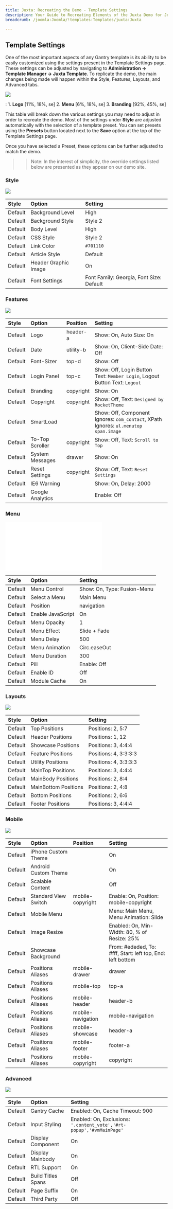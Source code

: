 ```yaml
---
title: Juxta: Recreating the Demo - Template Settings
description: Your Guide to Recreating Elements of the Juxta Demo for Joomla
breadcrumb: /joomla:Joomla/!templates:Templates/juxta:Juxta

---
```


Template Settings
-----
One of the most important aspects of any Gantry template is its ability to be easily customized using the settings present in the Template Settings page. These settings can be adjusted by navigating to **Administration -> Template Manager -> Juxta Template**. To replicate the demo, the main changes being made will happen within the Style, Features, Layouts, and Advanced tabs. 

![][Juxta2]

:   1. **Logo** [11%, 18%, se]
    2. **Menu** [6%, 18%, se]
    3. **Branding** [92%, 45%, se]

This table will break down the various settings you may need to adjust in order to recreate the demo. Most of the settings under **Style** are adjusted automatically with the selection of a template preset. You can set presets using the **Presets** button located next to the **Save** option at the top of the Template Settings page.

Once you have selected a Preset, these options can be further adjusted to match the demo.

>> Note: In the interest of simplicity, the override settings listed below are presented as they appear on our demo site.

### Style

![][styles]

| Style   | Option               | Setting                                  |
| :------ | :---------------     | :--------------------------------------  |
| Default | Background Level     | High                                     |
| Default | Background Style     | Style 2                                  |
| Default | Body Level           | High                                     |
| Default | CSS Style            | Style 2                                  |
| Default | Link Color           | `#701110`                                |
| Default | Article Style        | Default                                  |
| Default | Header Graphic Image | On                                       |
| Default | Font Settings        | Font Family: Georgia, Font Size: Default |

### Features

![][features]

| Style       | Option           | Position    | Setting                                                                             |
| :---------- | :----------      | :---------- | :----------                                                                         |
| Default     | Logo             | header-a    | Show: On, Auto Size: On                                                             |
| Default     | Date             | utility-b   | Show: On, Client-Side Date: Off                                                     |
| Default     | Font-Sizer       | top-d       | Show: Off                                                                           |
| Default     | Login Panel      | top-c       | Show: Off, Login Button Text: `Member Login`, Logout Button Text: `Logout`          |
| Default     | Branding         | copyright   | Show: On                                                                            |
| Default     | Copyright        | copyright   | Show: Off, Text: `Designed by RocketTheme`                                          |
| Default     | SmartLoad        |             | Show: Off, Component Ignores: `com_contact`, XPath Ignores: `ul.menutop span.image` |
| Default     | To-Top Scroller  | copyright   | Show: Off, Text: `Scroll to Top`                                                    |
| Default     | System Messages  | drawer      | Show: On                                                                            |
| Default     | Reset Settings   | copyright   | Show: Off, Text: `Reset Settings`                                                   |
| Default     | IE6 Warning      |             | Show: On, Delay: 2000                                                               |
| Default     | Google Analytics |             | Enable: Off                                                                         |


### Menu

![][menu]

| Style       | Option            | Setting                     |
| :---------- | :----------       | :----------                 |
| Default     | Menu Control      | Show: On, Type: Fusion-Menu |
| Default     | Select a Menu     | Main Menu                   |
| Default     | Position          | navigation                  |
| Default     | Enable JavaScript | On                          |
| Default     | Menu Opacity      | 1                           |
| Default     | Menu Effect       | Slide + Fade                |
| Default     | Menu Delay        | 500                         |
| Default     | Menu Animation    | Circ.easeOut                |
| Default     | Menu Duration     | 300                         |
| Default     | Pill              | Enable: Off                 |
| Default     | Enable ID         | Off                         |
| Default     | Module Cache      | On                          |

### Layouts

![][layouts]

| Style       | Option               | Setting               |
| :---------- | :----------          | :----------           |
| Default     | Top Positions        | Positions: 2, 5:7     |
| Default     | Header Positions     | Positions: 1, 12      |
| Default     | Showcase Positions   | Positions: 3, 4:4:4   |
| Default     | Feature Positions    | Positions: 4, 3:3:3:3 |
| Default     | Utility Positions    | Positions: 4, 3:3:3:3 |
| Default     | MainTop Positions    | Positions: 3, 4:4:4   |
| Default     | MainBody Positions   | Positions: 2, 8:4     |
| Default     | MainBottom Positions | Positions: 2, 4:8     |
| Default     | Bottom Positions     | Positions: 2, 6:6     |
| Default     | Footer Positions     | Positions: 3, 4:4:4   |

### Mobile

![][mobile]

| Style       | Option               | Position          | Setting                                                    |
| :---------- | :----------          | :----------       | :----------                                                |
| Default     | iPhone Custom Theme  |                   | On                                                         |
| Default     | Android Custom Theme |                   | On                                                         |
| Default     | Scalable Content     |                   | Off                                                        |
| Default     | Standard View Switch | mobile-copyright  | Enable: On, Position: mobile-copyright                     |
| Default     | Mobile Menu          |                   | Menu: Main Menu, Menu Animation: Slide                     |
| Default     | Image Resize         |                   | Enabled: On, Min-Width: 80, % of Resize: 25%               |
| Default     | Showcase Background  |                   | From: #ededed, To: #fff, Start: left top, End: left bottom |
| Default     | Positions Aliases    | mobile-drawer     | drawer                                                     |
| Default     | Positions Aliases    | mobile-top        | top-a                                                      |
| Default     | Positions Aliases    | mobile-header     | header-b                                                   |
| Default     | Positions Aliases    | mobile-navigation | mobile-navigation                                          |
| Default     | Positions Aliases    | mobile-showcase   | header-a                                                   |
| Default     | Positions Aliases    | mobile-footer     | footer-a                                                   |
| Default     | Positions Aliases    | mobile-copyright  | copyright                                                  |

### Advanced

![][advanced]

| Style   | Option             | Setting                                                              |  
| :------ | :----------------- | :------------------------------------------------------------------- |  
| Default | Gantry Cache       | Enabled: On, Cache Timeout: 900                                      |  
| Default | Input Styling      | Enabled: On, Exclusions: `'.content_vote','#rt-popup','#vmMainPage'` |  
| Default | Display Component  | On                                                                   |  
| Default | Display Mainbody   | On                                                                   |  
| Default | RTL Support        | On                                                                   |  
| Default | Build Titles Spans | Off                                                                  |  
| Default | Page Suffix        | On                                                                   |  
| Default | Third Party        | Off                                                                  |  

[demo25]: assets/juxta.jpg
[menu]: ../../start/menu.md
[Style]: http://docs.gantry.org/gantry4/configure
[Juxta2]: assets/juxta2.jpeg
[styles]: assets/setstyle.jpeg
[features]: assets/setfeatures.jpeg
[menu]: assets/setmenu.jpeg
[layouts]: assets/setlayouts.jpeg
[mobile]: assets/setmobile.jpeg
[advanced]: assets/setadvanced.jpeg
